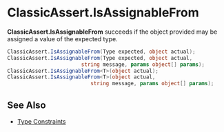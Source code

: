 # ClassicAssert.IsAssignableFrom

**ClassicAssert.IsAssignableFrom** succeeds if the object provided may be assigned a value of the expected type.

```csharp
ClassicAssert.IsAssignableFrom(Type expected, object actual);
ClassicAssert.IsAssignableFrom(Type expected, object actual,
                        string message, params object[] params);
ClassicAssert.IsAssignableFrom<T>(object actual);
ClassicAssert.IsAssignableFrom<T>(object actual,
                           string message, params object[] params);
```

## See Also

* [Type Constraints](xref:constraints#type-constraints)
